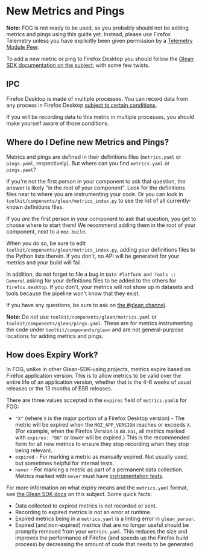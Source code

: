 # New Metrics and Pings

**Note:** FOG is not ready to be used,
so you probably should not be adding metrics and pings using this guide yet.
Instead, please use Firefox Telemetry unless you have explicitly been given permission by a
[Telemetry Module Peer](https://wiki.mozilla.org/Modules/All#Telemetry).

To add a new metric or ping to Firefox Desktop you should follow the
[Glean SDK documentation on the subject](https://mozilla.github.io/glean/book/user/adding-new-metrics.html),
with some few twists.

## IPC

Firefox Desktop is made of multiple processes.
You can record data from any process in Firefox Desktop
[subject to certain conditions](ipc.md).

If you will be recording data to this metric in multiple processes,
you should make yourself aware of those conditions.

## Where do I Define new Metrics and Pings?

Metrics and pings are defined in their definitions files
(`metrics.yaml` or `pings.yaml`, respectively).
But where can you find `metrics.yaml` or `pings.yaml`?

If you're not the first person in your component to ask that question,
the answer is likely "in the root of your component".
Look for the definitions files near to where you are instrumenting your code.
Or you can look in
`toolkit/components/glean/metrics_index.py`
to see the list of all currently-known definitions files.

If you _are_ the first person in your component to ask that question,
you get to choose where to start them!
We recommend adding them in the root of your component, next to a `moz.build`.

When you do so, be sure to edit `toolkit/components/glean/metrics_index.py`,
adding your definitions files to the Python lists therein.
If you don't, no API will be generated for your metrics and your build will fail.

In addition, do not forget to file a bug in `Data Platform and Tools :: General`
asking for your definitions files to be added to the others for `firefox.desktop`.
If you don't, your metrics will not show up in datasets and tools
because the pipeline won't know that they exist.

If you have any questions, be sure to ask on
[the #glean channel](https://chat.mozilla.org/#/room/#glean:mozilla.org).

**Note:** Do _not_ use `toolkit/components/glean/metrics.yaml`
or `toolkit/components/glean/pings.yaml`.
These are for metrics instrumenting the code under `toolkit/components/glean`
and are not general-purpose locations for adding metrics and pings.

## How does Expiry Work?

In FOG,
unlike in other Glean-SDK-using projects,
metrics expire based on Firefox application version.
This is to allow metrics to be valid over the entire life of an application version,
whether that is the 4-6 weeks of usual releases or the 13 months of ESR releases.

There are three values accepted in the `expires` field of `metrics.yaml`s for FOG:
* `"X"` (where `X` is the major portion of a Firefox Desktop version) -
  The metric will be expired when the `MOZ_APP_VERSION` reaches or exceeds `X`.
  (For example, when the Firefox Version is `88.0a1`,
  all metrics marked with `expires: "88"` or lower will be expired.)
  This is the recommended form for all new metrics to ensure they stop recording when they stop being relevant.
* `expired` - For marking a metric as manually expired.
  Not usually used, but sometimes helpful for internal tests.
* `never` - For marking a metric as part of a permanent data collection.
  Metrics marked with `never` must have [instrumentation tests](testing.md).

For more information on what expiry means and the
`metrics.yaml` format, see
[the Glean SDK docs](https://mozilla.github.io/glean/book/user/metric-parameters.html)
on this subject. Some quick facts:

* Data collected to expired metrics is not recorded or sent.
* Recording to expired metrics is not an error at runtime.
* Expired metrics being in a `metrics.yaml` is a linting error in `glean_parser`.
* Expired (and non-expired) metrics that are no longer useful should be promptly removed from your `metrics.yaml`.
  This reduces the size and improves the performance of Firefox
  (and speeds up the Firefox build process)
  by decreasing the amount of code that needs to be generated.
